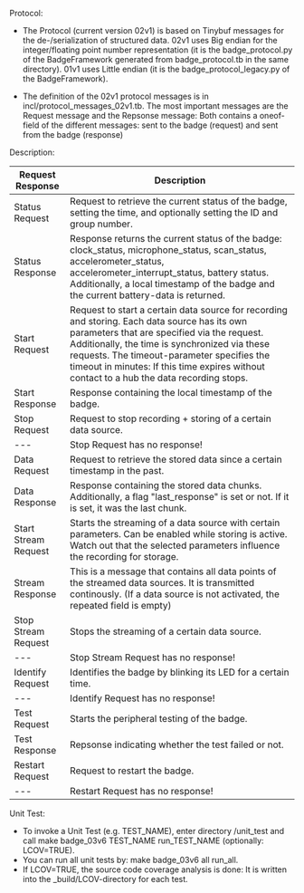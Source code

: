 Protocol:
- The Protocol (current version 02v1) is based on Tinybuf messages for the de-/serialization of structured data. 02v1 uses Big endian for the integer/floating point number representation (it is the badge_protocol.py of the BadgeFramework generated from badge_protocol.tb in the same directory). 01v1 uses Little endian (it is the badge_protocol_legacy.py of the BadgeFramework).
	
- The definition of the 02v1 protocol messages is in incl/protocol_messages_02v1.tb. The most important messages are the Request message and the Repsonse message: Both contains a oneof-field of the different messages: sent to the badge (request) and sent from the badge (response) 
		
Description:	

| Request  Response  | Description |
|--|--|
| Status Request | Request to retrieve the current status of the badge, setting the time, and optionally setting the ID and group number. |
| Status Response | Response returns the current status of the badge: clock_status, microphone_status, scan_status, accelerometer_status, accelerometer_interrupt_status, battery status. Additionally, a local timestamp of the badge and the current battery-data is returned. |
| Start Request | Request to start a certain data source for recording and storing. Each data source has its own parameters that are specified via the request. Additionally, the time is synchronized via these requests. The timeout-parameter specifies the timeout in minutes: If this time expires without contact to a hub the data recording stops. |
|	Start Response |	Response containing the local timestamp of the badge. |
| Stop Request | Request to stop recording + storing of a certain data source. |
| --- | Stop Request has no response! |
| Data Request | Request to retrieve the stored data since a certain timestamp in the past. |
| Data Response | Response containing the stored data chunks. Additionally, a flag "last_response" is set or not. If it is set, it was the last chunk. |
| Start Stream Request | Starts the streaming of a data source with certain parameters. Can be enabled while storing is active. Watch out that the selected parameters influence the recording for storage. |
| Stream Response | This is a message that contains all data points of the streamed data sources. It is transmitted continously. (If a data source is not activated, the repeated field is empty)
| Stop Stream Request | Stops the streaming of a certain data source. |
| --- | Stop Stream Request has no response! |
| Identify Request| Identifies the badge by blinking its LED for a certain time. |
| --- | Identify Request has no response! |
| Test Request |	Starts the peripheral testing of the badge. |
| Test Response | Repsonse indicating whether the test failed or not. |
| Restart Request | Request to restart the badge. |
| --- | Restart Request has no response! |
	
			
			
			

Unit Test:
- To invoke a Unit Test (e.g. TEST_NAME), enter directory /unit_test and call make badge_03v6 TEST_NAME run_TEST_NAME (optionally: LCOV=TRUE).
- You can run all unit tests by: make badge_03v6 all run_all.
- If LCOV=TRUE, the source code coverage analysis is done: It is written into the _build/LCOV-directory for each test.
	
